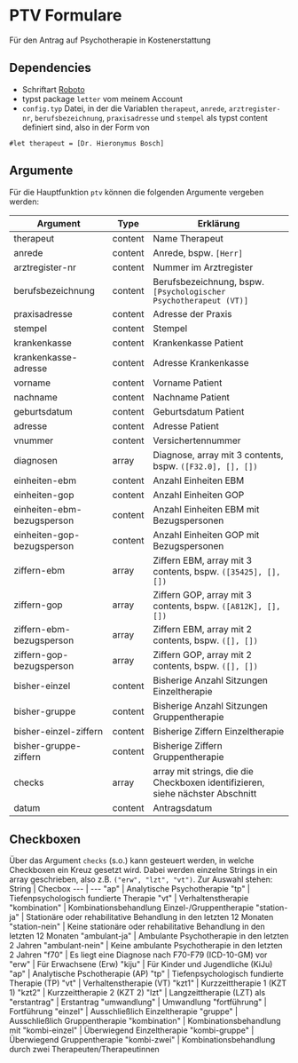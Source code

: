 # PTV Formulare 
Für den Antrag auf Psychotherapie in Kostenerstattung

## Dependencies
- Schriftart [Roboto](https://fonts.google.com/specimen/Roboto)
- typst package `letter` vom meinem Account
- `config.typ` Datei, in der die Variablen `therapeut`, `anrede`, `arztregister-nr`, `berufsbezeichnung`, `praxisadresse` und `stempel` als typst content definiert sind, also in der Form von

```typ
#let therapeut = [Dr. Hieronymus Bosch]
```

## Argumente
Für die Hauptfunktion `ptv` können die folgenden Argumente vergeben werden:


Argument | Type | Erklärung
--- |--- | ---
therapeut | content | Name Therapeut
anrede | content | Anrede, bspw. `[Herr]` 
arztregister-nr | content | Nummer im Arztregister
berufsbezeichnung | content | Berufsbezeichnung, bspw. `[Psychologischer Psychotherapeut (VT)]`
praxisadresse | content | Adresse der Praxis
stempel | content | Stempel
krankenkasse | content | Krankenkasse Patient
krankenkasse-adresse | content | Adresse Krankenkasse
vorname | content | Vorname Patient
nachname | content | Nachname Patient
geburtsdatum | content | Geburtsdatum Patient
adresse | content | Adresse Patient
vnummer | content | Versichertennummer
diagnosen | array | Diagnose, array mit 3 contents, bspw. `([F32.0], [], [])`
einheiten-ebm | content | Anzahl Einheiten EBM
einheiten-gop | content | Anzahl Einheiten GOP
einheiten-ebm-bezugsperson | content | Anzahl Einheiten EBM mit Bezugspersonen
einheiten-gop-bezugsperson | content | Anzahl Einheiten GOP mit Bezugspersonen
ziffern-ebm | array | Ziffern EBM, array mit 3 contents, bspw. `([35425], [], [])`
ziffern-gop | array | Ziffern GOP, array mit 3 contents, bspw. `([A812K], [], [])`
ziffern-ebm-bezugsperson | array | Ziffern EBM, array mit 2 contents, bspw. `([], [])`
ziffern-gop-bezugsperson | array | Ziffern GOP, array mit 2 contents, bspw. `([], [])`
bisher-einzel | content | Bisherige Anzahl Sitzungen Einzeltherapie
bisher-gruppe | content | Bisherige Anzahl Sitzungen Gruppentherapie
bisher-einzel-ziffern | content | Bisherige Ziffern Einzeltherapie
bisher-gruppe-ziffern | content | Bisherige Ziffern Gruppentherapie
checks | array | array mit strings, die die Checkboxen identifizieren, siehe nächster Abschnitt
datum | content | Antragsdatum

## Checkboxen
Über das Argument `checks` (s.o.) kann gesteuert werden, in welche Checkboxen ein Kreuz gesetzt wird. Dabei werden einzelne Strings in ein array geschrieben, also z.B. `("erw", "lzt", "vt")`. Zur Auswahl stehen:
String | Checbox
--- | ---
"ap" | Analytische Psychotherapie
"tp" | Tiefenpsychologisch fundierte Therapie
"vt" | Verhaltenstherapie
"kombination" | Kombinationsbehandlung Einzel-/Gruppentherapie
"station-ja" | Stationäre oder rehabilitative Behandlung in den letzten 12 Monaten
"station-nein" | Keine stationäre oder rehabilitative Behandlung in den letzten 12 Monaten
"ambulant-ja" | Ambulante Psychotherapie in den letzten 2 Jahren
"ambulant-nein" | Keine ambulante Psychotherapie in den letzten 2 Jahren
"f70" | Es liegt eine Diagnose nach F70-F79 (ICD-10-GM) vor
"erw" | Für Erwachsene (Erw)
"kiju" | Für Kinder und Jugendliche (KiJu)
"ap" | Analytische Pschotherapie (AP)
"tp" | Tiefenpsychologisch fundierte Therapie (TP)
"vt" | Verhaltenstherapie (VT)
"kzt1" | Kurzzeittherapie 1 (KZT 1)
"kzt2" | Kurzzeittherapie 2 (KZT 2)
"lzt" | Langzeittherapie (LZT) als
"erstantrag" | Erstantrag
"umwandlung" | Umwandlung
"fortführung" | Fortführung
"einzel" | Ausschließlich Einzeltherapie
"gruppe" | Ausschließlich Gruppentherapie
"kombination" | Kombinationsbehandlung mit
"kombi-einzel" | Überwiegend Einzeltherapie
"kombi-gruppe" | Überwiegend Gruppentherapie
"kombi-zwei" | Kombinationsbehandlung durch zwei Therapeuten/Therapeutinnen